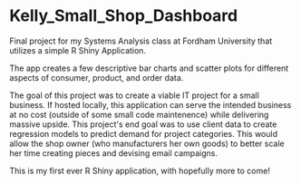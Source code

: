 # Kelly_Small_Shop_Dashboard
Final project for my Systems Analysis class at Fordham University that utilizes a simple R Shiny Application.

The app creates a few descriptive bar charts and scatter plots for different aspects of consumer, product, and order data. 

The goal of this project was to create a viable IT project for a small business. If hosted locally, this application can serve the intended business at no cost (outside of some small code maintenence) while delivering massive upside. This project's end goal was to use client data to create regression models to predict demand for project categories. This would allow the shop owner (who manufacturers her own goods) to better scale her time creating pieces and devising email campaigns. 

This is my first ever R Shiny application, with hopefully more to come!
